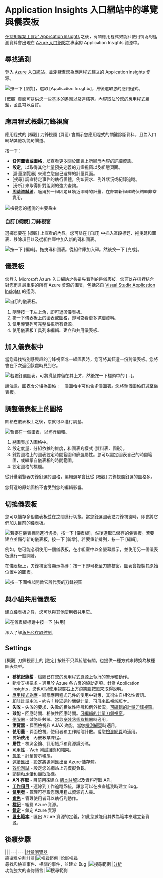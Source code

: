 <properties
	pageTitle="使用 Application Insights 入口網站"
	description="Application Insights 入口網站中的計量、搜尋、儀表板與設定。"
	services="application-insights"
    documentationCenter=""
	authors="alancameronwills"
	manager="douge"/>

<tags
	ms.service="application-insights"
	ms.workload="tbd"
	ms.tgt_pltfrm="ibiza"
	ms.devlang="multiple"
	ms.topic="article" 
	ms.date="06/14/2016"
	ms.author="awills"/>

# Application Insights 入口網站中的導覽與儀表板

[在您的專案上設定 Application Insights](app-insights-overview.md) 之後，有關應用程式效能和使用情況的遙測資料會出現在 [Azure 入口網站](https://portal.azure.com)之專案的 Application Insights 資源中。

## 尋找遙測

登入 [Azure 入口網站](https://portal.azure.com)，並瀏覽至您為應用程式建立的 Application Insights 資源。

![按一下 [瀏覽]，選取 [Application Insights]，然後選取您的應用程式。](./media/app-insights-dashboards/00-start.png)

[概觀] 頁面可提供您一些基本的遙測以及連結等。內容取決於您的應用程式類型，並且可以自訂。


## 應用程式概觀刀鋒視窗

應用程式的 [概觀] 刀鋒視窗 (頁面) 會顯示您應用程式的關鍵診斷資料，且為入口網站其他功能的閘道。

按一下：

* **任何圖表或圖格**，以查看更多關於圖表上所顯示內容的詳細資訊。
* **設定**，以取得其他計量預先定義的刀鋒視窗以及組態頁面。
* [計量瀏覽器][](app-insights-metrics-explorer.md) 來建立您自己選擇的計量頁面。
* [搜尋][](app-insights-diagnostic-search.md) 調查特定事件的執行個體，例如要求、例外狀況或紀錄追蹤。
* [分析][](app-insights-analytics.md) 來取得針對遙測的強大查詢。
* [**即時資料流**](app-insights-metrics-explorer.md#live-stream)，適用於一組固定且幾近即時的計量，在部署新組建或偵錯時非常實用。


![檢視您的遙測的主要路由](./media/app-insights-dashboards/010-oview.png)


### 自訂 [概觀] 刀鋒視窗 

選擇您要在 [概觀] 上查看的內容。您可以在 [自訂] 中插入區段標題、拖曳磚和圖表、移除項目以及從組件庫中加入新的磚和圖表。

![按一下 [編輯]。拖曳磚和圖表。從組件庫加入磚。然後按一下 [完成]。](./media/app-insights-dashboards/020-customize.png)

## 儀表板

您登入 [Microsoft Azure 入口網站](https://portal.azure.com)之後最先看到的是儀表板。您可以在這裡結合對您而言最重要的所有 Azure 資源的圖表，包括來自 [Visual Studio Application Insights](app-insights-overview.md) 的遙測。
 

![自訂的儀表板。](./media/app-insights-dashboards/30.png)

1. 隨時按一下左上角，即可返回儀表板。
2. 按一下儀表板上的圖表或圖格，即可查看更多詳細資料。
3. 使用導覽列可完整檢視所有資源。
4. 使用儀表板工具列來編輯、建立和共用儀表板。

## 加入儀表板中

當您尋找特別感興趣的刀鋒視窗或一組圖表時，您可將其釘選一份到儀表板。您將會在下次返回該處時見到它。

![若要釘選圖表，可將滑鼠停留在其上方，然後按一下標頭中的 [...]。](./media/app-insights-dashboards/33.png)

請注意，圖表會分組為圖格︰一個圖格中可包含多個圖表。您將整個圖格釘選至儀表板。

## 調整儀表板上的圖格

圖格在儀表板上之後，您就可以進行調整。

![暫留在一個圖表，以進行編輯。](./media/app-insights-dashboards/36.png)

1. 將圖表加入圖格中。 
2. 設定度量、分組依據的維度，和圖表的樣式 (資料表、圖形)。
3. 針對圖格上的圖表設定時間範圍和篩選屬性。您可以設定圖表自己的時間範圍，或繼承自儀表板的時間範圍。
4. 設定圖格的標題。

從計量瀏覽器刀鋒釘選的圖格，編輯選項會比從 [概觀] 刀鋒視窗釘選的圖格多。

您釘選的原始圖格不會受到您的編輯影響。


## 切換儀表板

您可以儲存多個儀表板並在之間進行切換。當您釘選圖表或刀鋒視窗時，即會將它們加入目前的儀表板。

![若要在儀表板間進行切換，按一下 [儀表板]，然後選取已儲存的儀表板。若要建立並儲存新的儀表板，按一下 [新增]。若要重新排列，按一下 [編輯]。](./media/app-insights-dashboards/32.png)

例如，您可能必須使用一個儀表板，在小組室中以全螢幕顯示，並使用另一個儀表板進行一般開發。


在儀表板上，刀鋒視窗會顯示為磚：按一下即可移至刀鋒視窗。圖表會複製其原始位置中的圖表。

![按一下圖格以開啟它所代表的刀鋒視窗](./media/app-insights-dashboards/35.png)


## 與小組共用儀表板

建立儀表板之後，您可以與其他使用者共用它。


![在儀表板標題中按一下 [共用]](./media/app-insights-dashboards/41.png)

深入了解[角色和存取控制](app-insights-resources-roles-access-control.md)。

## Settings

[概觀] 刀鋒視窗上的 [設定] 按鈕不只與組態有關，也提供一種方式來轉換為數種圖表類型。

* **稽核記錄檔** - 檢閱已在您的應用程式資源上執行的警示和動作。
* [新增支援要求](app-insights-get-dev-support.md) - 適用於 Azure 各方面的協助選項。針對 Application Insights，您也可以使用視窗右上方的笑臉按鈕來取得說明。
* [應用程式對應](app-insights-dependencies.md#application-map) - 顯示應用程式元件的使用中對應，其衍生自相依性資訊。
* [即時計量串流](app-insights-metrics-explorer.md#live-metrics-stream) - 約有 1 秒延遲的關鍵計量，可用來監視新版本。
* **失敗** - 失敗的要求、失敗的相依性呼叫和例外狀況。[可編輯的計量刀鋒視窗](app-insights-metrics-explorer.md)。
* **效能** - 回應時間、相依性回應時間。[可編輯的計量刀鋒視窗](app-insights-metrics-explorer.md)。
* [伺服器](app-insights-web-monitor-performance.md) - 效能計數器。當您[安裝狀態監視器](app-insights-monitor-performance-live-website-now.md)時適用。
* **瀏覽器** - 頁面檢視和 AJAX 效能。當您[檢測網頁](app-insights-javascript.md)時適用。
* **使用量** - 頁面檢視、使用者和工作階段計數。當您[檢測網頁](app-insights-javascript.md)時適用。
* **開始使用** - 內嵌教學課程。
* **屬性** - 檢測金鑰、訂用帳戶和資源識別碼。
* [可用性](app-insights-monitor-web-app-availability.md) - Web 測試組態和結果。
* [警示](app-insights-alerts.md) - 計量警示組態。
* [連續匯出](app-insights-export-telemetry.md) - 設定將遙測匯出至 Azure 儲存體。
* [效能測試](app-insights-monitor-web-app-availability.md#performance-tests) - 設定您的網站上的模擬負載。
* [配額和定價](app-insights-pricing.md)和[擷取取樣](app-insights-sampling.md)。
* **API 存取** - 目前用來建立 [版本註解](app-insights-annotations.md)以及資料存取 API。
* [**工作項目**](app-insights-diagnostic-search.md#create-work-item) - 連線到工作追蹤系統，讓您可以在檢查遙測時建立 Bug。
* [**使用者**](app-insights-resources-roles-access-control.md) - 管理可存取您應用程式資源的人員。
* [**角色**](app-insights-resources-roles-access-control.md) - 管理使用者可以執行的動作。
* [**標記**](..\resource-group-using-tags.md) - 組織 Azure 資源。
* [**鎖定**](..\resource-group-lock-resources.md) - 鎖定 Azure 資源
* [**匯出範本**](app-insights-powershell.md) - 匯出 Azure 資源的定義，如此您就能用其做為範本來建立新資源。

## 後續步驟

||
|---|---
|[計量瀏覽器](app-insights-metrics-explorer.md)<br/>篩選與分割計量|![搜尋範例](./media/app-insights-dashboards/64.png)
|[診斷搜尋](app-insights-diagnostic-search.md)<br/>尋找和檢查事件、相關的事件，並建立 Bug |![搜尋範例](./media/app-insights-dashboards/61.png)
|[分析](app-insights-analytics.md)<br/>功能強大的查詢語言| ![搜尋範例](./media/app-insights-dashboards/63.png)

<!---HONumber=AcomDC_0615_2016-->
